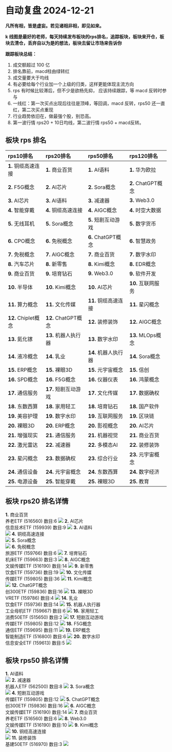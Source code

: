 # 自动复盘 2024-12-21

**凡所有相，皆是虚妄。若见诸相非相，即见如来。**

**k 线图是最好的老师，每天持续发布板块的rps排名，追踪板块，板块来开仓，板块去清仓，丢弃自以为是的想法，板块去留让市场来告诉你**
        
**跟踪板块总结：**
1. 成交额超过 100 亿
2. 排名靠前，macd柱由绿转红
3. 成交量要大于均线
4. 有必要给每个行业加一个上级的归类，这样更能体现主流方向
5. rps 有时候比较滞后，但不少是欲杨先抑， 应该持续跟踪，等 macd 反转时参与
6. 一线红：第一次买点出现后往往是顶峰，等回调，macd 反转，rps50 还一直红，第二次买点重现
7. 行业趋势依旧在，做最强个股，别恐高。
8. 第一波行情 rps20 + 10日均线，第二波行情 rps50 + macd反转。
        
## 板块 rps 排名
| rps10排名           | rps20排名            | rps50排名            | rps120排名         |
|:--------------------|:---------------------|:---------------------|:-------------------|
| **1.** 铜缆高速连接 | **1.** 商业百货      | **1.** AI语料        | **1.** 华为欧拉    |
| **2.** F5G概念      | **2.** AI芯片        | **2.** Sora概念      | **2.** ChatGPT概念 |
| **3.** AI芯片       | **3.** AI语料        | **3.** 减速器        | **3.** Web3.0      |
| **4.** 智能穿戴     | **4.** 铜缆高速连接  | **4.** AIGC概念      | **4.** 时空大数据  |
| **5.** 无线耳机     | **5.** Sora概念      | **5.** 短剧互动游戏  | **5.** 数字货币    |
| **6.** CPO概念      | **6.** 免税概念      | **6.** ChatGPT概念   | **6.** 智慧政务    |
| **7.** 免税概念     | **7.** AIGC概念      | **7.** 商业百货      | **7.** 数字水印    |
| **8.** 汽车芯片     | **8.** 新零售        | **8.** Kimi概念      | **8.** EDR概念     |
| **9.** 商业百货     | **9.** 培育钻石      | **9.** Web3.0        | **9.** 软件开发    |
| **10.** 半导体      | **10.** Kimi概念     | **10.** AI芯片       | **10.** 互联网服务 |
| **11.** 算力概念    | **11.** 文化传媒     | **11.** 铜缆高速连接 | **11.** 星闪概念   |
| **12.** Chiplet概念 | **12.** ChatGPT概念  | **12.** 装修装饰     | **12.** AIGC概念   |
| **13.** 氮化镓      | **13.** 机器人执行器 | **13.** 数字水印     | **13.** MLOps概念  |
| **14.** 液冷概念    | **14.** 乳业         | **14.** 机器人执行器 | **14.** Sora概念   |
| **15.** ERP概念     | **15.** 裸眼3D       | **15.** 元宇宙概念   | **15.** 信创       |
| **16.** SPD概念     | **16.** F5G概念      | **16.** 仪器仪表     | **16.** 鸿蒙概念   |
| **17.** 通信服务    | **17.** 短剧互动游戏 | **17.** 文化传媒     | **17.** 数据确权   |
| **18.** 东数西算    | **18.** 家用轻工     | **18.** 培育钻石     | **18.** 国产软件   |
| **19.** 美容护理    | **19.** 数字水印     | **19.** 互联网服务   | **19.** 区块链     |
| **20.** 裸眼3D      | **20.** ERP概念      | **20.** 影视概念     | **20.** AI芯片     |
| **21.** 增强现实    | **21.** 通信服务     | **21.** 机器视觉     | **21.** 商业百货   |
| **22.** 激光雷达    | **22.** 减速器       | **22.** 多模态AI     | **22.** 装修装饰   |
| **23.** 星闪概念    | **23.** 数据确权     | **23.** 综合行业     | **23.** 元宇宙概念 |
| **24.** 通信设备    | **24.** 元宇宙概念   | **24.** 东数西算     | **24.** 数字经济   |
| **25.** 电源设备    | **25.** 智能穿戴     | **25.** 裸眼3D       | **25.** 教育       |
## 板块 rps20 排名详情
**1.** 商业百货<br/>养老ETF (516560) 数目:6
 ![](https://sykent-blog-image.oss-cn-beijing.aliyuncs.com/quant/image/2024/12/1734768137431-tmp.jpg)
**2.** AI芯片<br/>信息技术ETF (159939) 数目:9
 ![](https://sykent-blog-image.oss-cn-beijing.aliyuncs.com/quant/image/2024/12/1734768138870-tmp.jpg)
**3.** AI语料<br/>
 ![](https://sykent-blog-image.oss-cn-beijing.aliyuncs.com/quant/image/2024/12/1734768139804-tmp.jpg)
**4.** 铜缆高速连接<br/>
 ![](https://sykent-blog-image.oss-cn-beijing.aliyuncs.com/quant/image/2024/12/1734768140698-tmp.jpg)
**5.** Sora概念<br/>
 ![](https://sykent-blog-image.oss-cn-beijing.aliyuncs.com/quant/image/2024/12/1734768141629-tmp.jpg)
**6.** 免税概念<br/>旅游ETF (159766) 数目:6
 ![](https://sykent-blog-image.oss-cn-beijing.aliyuncs.com/quant/image/2024/12/1734768142674-tmp.jpg)
**7.** 培育钻石<br/>机床ETF (159663) 数目:3
 ![](https://sykent-blog-image.oss-cn-beijing.aliyuncs.com/quant/image/2024/12/1734768143694-tmp.jpg)
**8.** AIGC概念<br/>文娱传媒ETF (516190) 数目:14
 ![](https://sykent-blog-image.oss-cn-beijing.aliyuncs.com/quant/image/2024/12/1734768144736-tmp.jpg)
**9.** 新零售<br/>饮食ETF (159736) 数目:19
 ![](https://sykent-blog-image.oss-cn-beijing.aliyuncs.com/quant/image/2024/12/1734768145694-tmp.jpg)
**10.** 文化传媒<br/>传媒ETF (159805) 数目:36
 ![](https://sykent-blog-image.oss-cn-beijing.aliyuncs.com/quant/image/2024/12/1734768146673-tmp.jpg)
**11.** Kimi概念<br/>
 ![](https://sykent-blog-image.oss-cn-beijing.aliyuncs.com/quant/image/2024/12/1734768147488-tmp.jpg)
**12.** ChatGPT概念<br/>创300ETF (159836) 数目:16
 ![](https://sykent-blog-image.oss-cn-beijing.aliyuncs.com/quant/image/2024/12/1734768148506-tmp.jpg)
**13.** 裸眼3D<br/>VRETF (159786) 数目:4
 ![](https://sykent-blog-image.oss-cn-beijing.aliyuncs.com/quant/image/2024/12/1734768149508-tmp.jpg)
**14.** 乳业<br/>饮食ETF (159736) 数目:14
 ![](https://sykent-blog-image.oss-cn-beijing.aliyuncs.com/quant/image/2024/12/1734768150510-tmp.jpg)
**15.** 机器人执行器<br/>工业母机ETF (159667) 数目:6
 ![](https://sykent-blog-image.oss-cn-beijing.aliyuncs.com/quant/image/2024/12/1734768151522-tmp.jpg)
**16.** 家用轻工<br/>消费50ETF (515650) 数目:2
 ![](https://sykent-blog-image.oss-cn-beijing.aliyuncs.com/quant/image/2024/12/1734768152469-tmp.jpg)
**17.** 短剧互动游戏<br/>传媒ETF (159805) 数目:12
 ![](https://sykent-blog-image.oss-cn-beijing.aliyuncs.com/quant/image/2024/12/1734768153560-tmp.jpg)
**18.** F5G概念<br/>通信ETF (159695) 数目:11
 ![](https://sykent-blog-image.oss-cn-beijing.aliyuncs.com/quant/image/2024/12/1734768154503-tmp.jpg)
**19.** ERP概念<br/>智能制造ETF (516800) 数目:6
 ![](https://sykent-blog-image.oss-cn-beijing.aliyuncs.com/quant/image/2024/12/1734768155515-tmp.jpg)
**20.** 数字水印<br/>信息安全ETF (159613) 数目:5
 ![](https://sykent-blog-image.oss-cn-beijing.aliyuncs.com/quant/image/2024/12/1734768156474-tmp.jpg)

## 板块 rps50 排名详情
**1.** AI语料<br/>
 ![](https://sykent-blog-image.oss-cn-beijing.aliyuncs.com/quant/image/2024/12/1734768157389-tmp.jpg)
**2.** 减速器<br/>机器人ETF (562500) 数目:8
 ![](https://sykent-blog-image.oss-cn-beijing.aliyuncs.com/quant/image/2024/12/1734768158350-tmp.jpg)
**3.** Sora概念<br/>
 ![](https://sykent-blog-image.oss-cn-beijing.aliyuncs.com/quant/image/2024/12/1734768159259-tmp.jpg)
**4.** 短剧互动游戏<br/>传媒ETF (159805) 数目:12
 ![](https://sykent-blog-image.oss-cn-beijing.aliyuncs.com/quant/image/2024/12/1734768160160-tmp.jpg)
**5.** ChatGPT概念<br/>创300ETF (159836) 数目:16
 ![](https://sykent-blog-image.oss-cn-beijing.aliyuncs.com/quant/image/2024/12/1734768161125-tmp.jpg)
**6.** AIGC概念<br/>文娱传媒ETF (516190) 数目:14
 ![](https://sykent-blog-image.oss-cn-beijing.aliyuncs.com/quant/image/2024/12/1734768162114-tmp.jpg)
**7.** 商业百货<br/>养老ETF (516560) 数目:6
 ![](https://sykent-blog-image.oss-cn-beijing.aliyuncs.com/quant/image/2024/12/1734768163109-tmp.jpg)
**8.** Web3.0<br/>文娱传媒ETF (516190) 数目:10
 ![](https://sykent-blog-image.oss-cn-beijing.aliyuncs.com/quant/image/2024/12/1734768164047-tmp.jpg)
**9.** Kimi概念<br/>
 ![](https://sykent-blog-image.oss-cn-beijing.aliyuncs.com/quant/image/2024/12/1734768164936-tmp.jpg)
**10.** 铜缆高速连接<br/>
 ![](https://sykent-blog-image.oss-cn-beijing.aliyuncs.com/quant/image/2024/12/1734768165893-tmp.jpg)
**11.** 装修装饰<br/>基建50ETF (516970) 数目:3
 ![](https://sykent-blog-image.oss-cn-beijing.aliyuncs.com/quant/image/2024/12/1734768166962-tmp.jpg)
